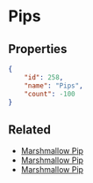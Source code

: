 # Pips

<no description available>

## Properties

```json
{
    "id": 258,
    "name": "Pips",
    "count": -100
}
```

## Related

- [Marshmallow Pip](../items/6764-marshmallow-pip.md)
- [Marshmallow Pip](../items/6765-marshmallow-pip.md)
- [Marshmallow Pip](../items/6766-marshmallow-pip.md)

